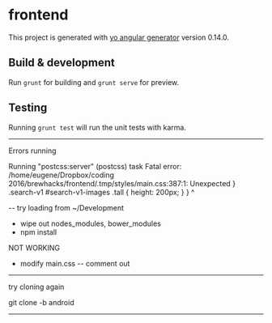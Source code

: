 # frontend

This project is generated with [yo angular generator](https://github.com/yeoman/generator-angular)
version 0.14.0.

## Build & development

Run `grunt` for building and `grunt serve` for preview.

## Testing

Running `grunt test` will run the unit tests with karma.

*** 

Errors running 

Running "postcss:server" (postcss) task
Fatal error: /home/eugene/Dropbox/coding 2016/brewhacks/frontend/.tmp/styles/main.css:387:1: Unexpected }
    .search-v1 #search-v1-images .tall { height: 200px; }
}
^

-- try loading from ~/Development 

- wipe out nodes_modules, bower_modules 
- npm install 

NOT WORKING

- modify main.css -- comment out 



*** 

try cloning again

git clone -b android <git repo> 

*** 

